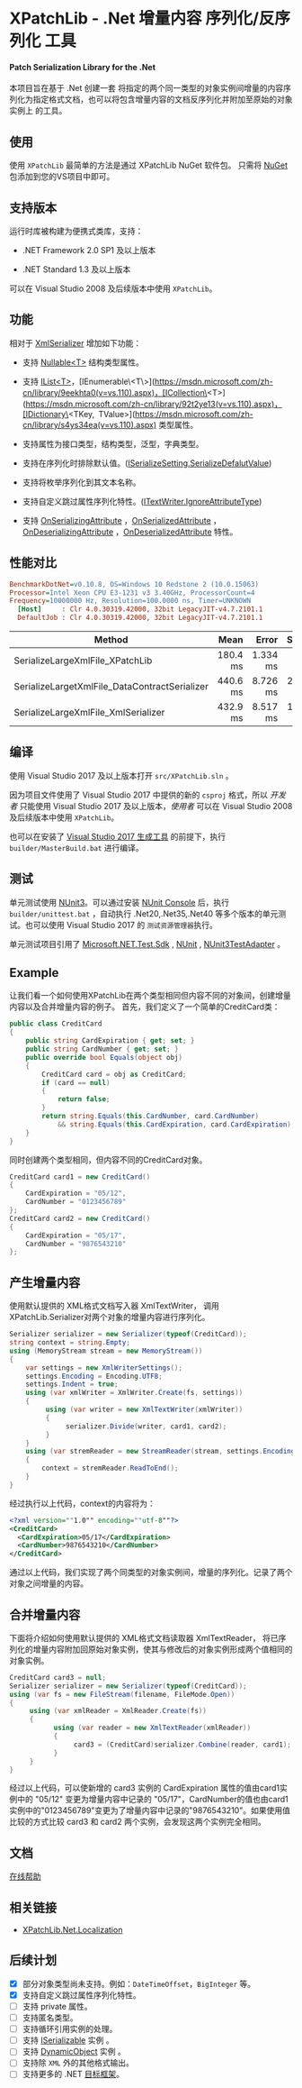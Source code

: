 # XPatchLib - .Net 增量内容 序列化/反序列化 工具

#### Patch Serialization Library for the .Net

本项目旨在基于 .Net 创建一套 将指定的两个同一类型的对象实例间增量的内容序列化为指定格式文档，也可以将包含增量内容的文档反序列化并附加至原始的对象实例上 的工具。 

## 使用

使用 `XPatchLib` 最简单的方法是通过 XPatchLib NuGet 软件包。 只需将 [NuGet](https://www.nuget.org/packages/XPatchLib/) 包添加到您的VS项目中即可。

## 支持版本

运行时库被构建为便携式类库，支持：

* .NET Framework 2.0 SP1 及以上版本

* .NET Standard 1.3 及以上版本

可以在 Visual Studio 2008 及后续版本中使用 `XPatchLib`。

## 功能

相对于 [XmlSerializer](https://msdn.microsoft.com/en-us/library/system.xml.serialization.xmlserializer(v=vs.110).aspx) 增加如下功能：

* 支持 [Nullable\<T\>](https://msdn.microsoft.com/zh-cn/library/b3h38hb0.aspx) 结构类型属性。

* 支持 [IList\<T\>](https://msdn.microsoft.com/zh-cn/library/5y536ey6(v=vs.110).aspx)，[IEnumerable\<T\>](https://msdn.microsoft.com/zh-cn/library/9eekhta0(v=vs.110).aspx)，[ICollection\<T\>](https://msdn.microsoft.com/zh-cn/library/92t2ye13(v=vs.110).aspx)，[IDictionary\<TKey, TValue\>](https://msdn.microsoft.com/zh-cn/library/s4ys34ea(v=vs.110).aspx) 类型属性。

* 支持属性为接口类型，结构类型，泛型，字典类型。

* 支持在序列化时排除默认值。([ISerializeSetting.SerializeDefalutValue](https://guqiangjs.github.io/XPatchLib.Net.Doc/html/08b1d89e-1f80-5c11-319b-55fbcd78e888.htm))

* 支持将枚举序列化到其文本名称。

* 支持自定义跳过属性序列化特性。([ITextWriter.IgnoreAttributeType](https://guqiangjs.github.io/XPatchLib.Net.Doc/html/3b6ecafa-83a3-3cdd-568d-848b70f3f234.htm))

* 支持 [OnSerializingAttribute](https://msdn.microsoft.com/zh-cn/library/system.runtime.serialization.onserializingattribute(v=vs.110).aspx)
，[OnSerializedAttribute](https://msdn.microsoft.com/zh-cn/library/system.runtime.serialization.onserializedattribute(v=vs.110).aspx)
，[OnDeserializingAttribute](https://msdn.microsoft.com/zh-cn/library/system.runtime.serialization.ondeserializingattribute(v=vs.110).aspx)
，[OnDeserializedAttribute](https://msdn.microsoft.com/zh-cn/library/system.runtime.serialization.ondeserializedattribute(v=vs.110).aspx) 特性。

## 性能对比

```ini
BenchmarkDotNet=v0.10.8, OS=Windows 10 Redstone 2 (10.0.15063)
Processor=Intel Xeon CPU E3-1231 v3 3.40GHz, ProcessorCount=4
Frequency=10000000 Hz, Resolution=100.0000 ns, Timer=UNKNOWN
  [Host]     : Clr 4.0.30319.42000, 32bit LegacyJIT-v4.7.2101.1
  DefaultJob : Clr 4.0.30319.42000, 32bit LegacyJIT-v4.7.2101.1
```

 |                                        Method |     Mean |    Error |    StdDev |            Size |
 |---------------------------------------------- |---------:|---------:|----------:|----------------:|
 |               SerializeLargeXmlFile_XPatchLib | 180.4 ms | 1.334 ms |  1.248 ms | 5,730,304 bytes |
 | SerializeLargetXmlFile_DataContractSerializer | 440.6 ms | 8.726 ms | 22.369 ms | 5,369,856 bytes |
 |           SerializeLargeXmlFile_XmlSerializer | 432.9 ms | 8.517 ms | 14.917 ms | 5,095,424 bytes |

## 编译

使用 Visual Studio 2017 及以上版本打开 `src/XPatchLib.sln` 。

因为项目文件使用了 Visual Studio 2017 中提供的新的 `csproj` 格式，所以 *开发者* 只能使用 Visual Studio 2017 及以上版本，*使用者* 可以在 Visual Studio 2008 及后续版本中使用 `XPatchLib`。

也可以在安装了 [Visual Studio 2017 生成工具](https://www.visualstudio.com/zh-hans/downloads/) 的前提下，执行 `builder/MasterBuild.bat` 进行编译。

## 测试

单元测试使用 [NUnit3](https://github.com/nunit/nunit)。可以通过安装 [NUnit Console](https://github.com/nunit/nunit-console) 后，执行 `builder/unittest.bat` ，自动执行 .Net20,.Net35,.Net40 等多个版本的单元测试。也可以使用 Visual Studio 2017 的 `测试资源管理器`执行。

单元测试项目引用了 [Microsoft.NET.Test.Sdk](https://github.com/microsoft/vstest/) , [NUnit](http://nunit.org/) , [NUnit3TestAdapter](https://github.com/nunit/docs/wiki/Visual-Studio-Test-Adapter) 。

## **Example**

让我们看一个如何使用XPatchLib在两个类型相同但内容不同的对象间，创建增量内容以及合并增量内容的例子。
首先，我们定义了一个简单的CreditCard类：
```cs
public class CreditCard
{
    public string CardExpiration { get; set; }
    public string CardNumber { get; set; }
    public override bool Equals(object obj)
    {
        CreditCard card = obj as CreditCard;
        if (card == null)
        {
            return false;
        }
        return string.Equals(this.CardNumber, card.CardNumber) 
            && string.Equals(this.CardExpiration, card.CardExpiration);
    }
}
```
同时创建两个类型相同，但内容不同的CreditCard对象。
```cs
CreditCard card1 = new CreditCard()
{
    CardExpiration = "05/12",
    CardNumber = "0123456789"
};
CreditCard card2 = new CreditCard()
{
    CardExpiration = "05/17",
    CardNumber = "9876543210"
};
```

## **产生增量内容**
使用默认提供的 XML格式文档写入器 XmlTextWriter， 调用XPatchLib.Serializer对两个对象的增量内容进行序列化。

```cs
Serializer serializer = new Serializer(typeof(CreditCard));
string context = string.Empty;
using (MemoryStream stream = new MemoryStream())
{
    var settings = new XmlWriterSettings();
    settings.Encoding = Encoding.UTF8;
    settings.Indent = true;
    using (var xmlWriter = XmlWriter.Create(fs, settings))
    {
         using (var writer = new XmlTextWriter(xmlWriter))
         {
              serializer.Divide(writer, card1, card2);
         }
    }
    using (var stremReader = new StreamReader(stream, settings.Encoding))
    {
        context = stremReader.ReadToEnd();
    }
}
```
经过执行以上代码，context的内容将为：
```xml
<?xml version=""1.0"" encoding=""utf-8""?>
<CreditCard>
  <CardExpiration>05/17</CardExpiration>
  <CardNumber>9876543210</CardNumber>
</CreditCard>
```
通过以上代码，我们实现了两个同类型的对象实例间，增量的序列化。记录了两个对象之间增量的内容。

## **合并增量内容**
下面将介绍如何使用默认提供的 XML格式文档读取器 XmlTextReader， 将已序列化的增量内容附加回原始对象实例，使其与修改后的对象实例形成两个值相同的对象实例。
```cs
CreditCard card3 = null;
Serializer serializer = new Serializer(typeof(CreditCard));
using (var fs = new FileStream(filename, FileMode.Open))
{
     using (var xmlReader = XmlReader.Create(fs))
     {
           using (var reader = new XmlTextReader(xmlReader))
           {
                card3 = (CreditCard)serializer.Combine(reader, card1);
           }
     }
}
```
经过以上代码，可以使新增的 card3 实例的 CardExpiration 属性的值由card1实例中的 "05/12" 变更为增量内容中记录的 "05/17"，CardNumber的值也由card1实例中的"0123456789"变更为了增量内容中记录的"9876543210"。如果使用值比较的方式比较 card3 和 card2 两个实例，会发现这两个实例完全相同。


## **文档**

[在线帮助](https://guqiangjs.github.io/XPatchLib.Net.Doc/)

## 相关链接

* [XPatchLib.Net.Localization](https://github.com/GuQiangJS/XPatchLib.Net.Localization)

## 后续计划

- [x] 部分对象类型尚未支持。例如：`DateTimeOffset`，`BigInteger` 等。
- [x] 支持自定义跳过属性序列化特性。
- [ ] 支持 private 属性。
- [ ] 支持匿名类型。
- [ ] 支持循环引用实例的处理。
- [ ] 支持 [ISerializable](https://msdn.microsoft.com/zh-cn/library/system.runtime.serialization.iserializable.aspx) 实例 。
- [ ] 支持 [DynamicObject](https://msdn.microsoft.com/zh-cn/library/system.dynamic.dynamicobject.aspx) 实例 。
- [ ] 支持除 `XML` 外的其他格式输出。
- [ ] 支持更多的 .NET [目标框架](https://docs.microsoft.com/zh-cn/dotnet/standard/frameworks)。
